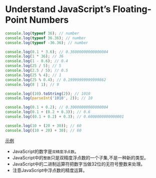 # Understand JavaScript’s Floating-Point Numbers

```javascript
console.log(typeof 36); // number
console.log(typeof 36.36); // number
console.log(typeof -36.36); // number

console.log(0.1 * 3.6); // 0.36000000000000004
console.log(1 * 36); // 36
console.log(1 - 0.6); // 0.4
console.log(25 / 5); // 5
console.log(2.5 / 5); // 0.5
console.log(25 % 4); // 1
console.log(25 % 0.4); // 0.19999999999999862
console.log(8 | 1); // 9

console.log((10).toString(2)); // 1010
console.log(parseInt('1010', 2)); // 10

console.log(0.1 + 0.2); // 0.30000000000000004
console.log(0.1 + (0.2 + 0.3)); // 0.6
console.log((0.1 + 0.2) + 0.3); // 0.6000000000000001

console.log(10 + (20 + 30)); // 60
console.log((10 + 20) + 30); // 60
```

[示例](item2/demo.html)

+ JavaScript的数字是`双精度浮点数`。
+ JavaScript中的`整数`只是双精度浮点数的一个子集,不是一种新的类型。
+ JavaScript中的二进制运算符把数字当做32位的无符号整数来处理。
+ 注意JavaScript中浮点数的精度运算。